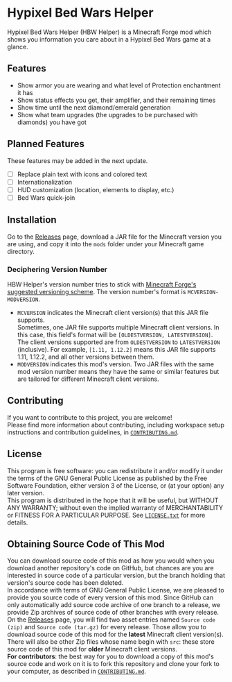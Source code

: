 # Hypixel Bed Wars Helper

Hypixel Bed Wars Helper (HBW Helper) is a Minecraft Forge mod which shows you
information you care about in a Hypixel Bed Wars game at a glance.  

## Features
- Show armor you are wearing and what level of Protection enchantment it has
- Show status effects you get, their amplifier, and their remaining times
- Show time until the next diamond/emerald generation
- Show what team upgrades (the upgrades to be purchased with diamonds) you
have got

## Planned Features
These features may be added in the next update.  
- [ ] Replace plain text with icons and colored text
- [ ] Internationalization
- [ ] HUD customization (location, elements to display, etc.)
- [ ] Bed Wars quick-join

## Installation
Go to the [Releases](https://github.com/Leo3418/HBWHelper/releases) page, 
download a JAR file for the Minecraft version you are using, and copy it into 
the `mods` folder under your Minecraft game directory.

### Deciphering Version Number
HBW Helper's version number tries to stick with
[Minecraft Forge's suggested versioning
scheme](https://mcforge.readthedocs.io/en/latest/conventions/versioning/).
The version number's format is `MCVERSION-MODVERSION`.
- `MCVERSION` indicates the Minecraft client version(s) that this JAR file
supports.  
Sometimes, one JAR file supports multiple Minecraft client versions. In this
case, this field's format will be `[OLDESTVERSION, LATESTVERSION]`. The client
versions supported are from `OLDESTVERSION` to `LATESTVERSION` (inclusive). For
example, `[1.11, 1.12.2]` means this JAR file supports 1.11, 1.12.2, and all
other versions between them.
- `MODVERSION` indicates this mod's version. Two JAR files with the same mod
version number means they have the same or similar features but are tailored
for different Minecraft client versions.

## Contributing
If you want to contribute to this project, you are welcome!  
Please find more information about contributing, including workspace setup
instructions and contribution guidelines, in [`CONTRIBUTING.md`](CONTRIBUTING.md).

## License
This program is free software: you can redistribute it and/or modify it under 
the terms of the GNU General Public License as published by the Free Software 
Foundation, either version 3 of the License, or (at your option) any later 
version.  
This program is distributed in the hope that it will be useful, but WITHOUT ANY 
WARRANTY; without even the implied warranty of MERCHANTABILITY or FITNESS FOR A 
PARTICULAR PURPOSE. See [`LICENSE.txt`](LICENSE.txt) for more details.

## Obtaining Source Code of This Mod
You can download source code of this mod as how you would when you download 
another repository's code on GitHub, but chances are you are interested in 
source code of a particular version, but the branch holding that version's 
source code has been deleted.  
In accordance with terms of GNU General Public License, we are pleased to 
provide you source code of every version of this mod. Since GitHub can only 
automatically add source code archive of one branch to a release, we provide 
Zip archives of source code of other branches with every release.  
On the [Releases](https://github.com/Leo3418/HBWHelper/releases) page, you
will find two asset entries named `Source code (zip)` and 
`Source code (tar.gz)` for every release. Those allow you to download source
code of this mod for the **latest** Minecraft client version(s). There will 
also be other Zip files whose name begin with `src`: these store source code of
this mod for **older** Minecraft client versions.  
**For contributors**: the best way for you to download a copy of this mod's 
source code and work on it is to fork this repository and clone your fork to 
your computer, as described in [`CONTRIBUTING.md`](CONTRIBUTING.md).
 